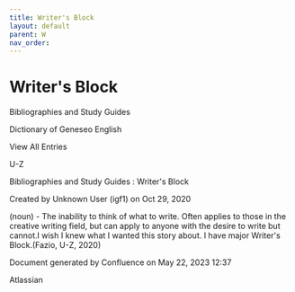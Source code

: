 ```yaml
---
title: Writer's Block
layout: default
parent: W
nav_order:
---
```


# Writer's Block

Bibliographies and Study Guides

Dictionary of Geneseo English

View All Entries

U-Z

Bibliographies and Study Guides : Writer's Block

Created by  Unknown User (igf1) on Oct 29, 2020

(noun) - The inability to think of what to write. Often applies to those in the creative writing field, but can apply to anyone with the desire to write but cannot.I wish I knew what I wanted this story about. I have major Writer's Block.(Fazio, U-Z, 2020) 

Document generated by Confluence on May 22, 2023 12:37

Atlassian
